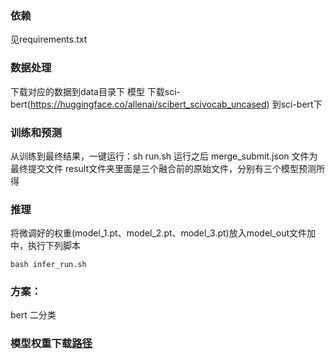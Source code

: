 ### 依赖
见requirements.txt 

### 数据处理
下载对应的数据到data目录下
模型 下载sci-bert(https://huggingface.co/allenai/scibert_scivocab_uncased) 到sci-bert下

### 训练和预测
从训练到最终结果，一键运行：sh run.sh
运行之后 merge_submit.json 文件为最终提交文件
result文件夹里面是三个融合前的原始文件，分别有三个模型预测所得
### 推理
将微调好的权重(model_1.pt、model_2.pt、model_3.pt)放入model_out文件加中，执行下列脚本
```
bash infer_run.sh 
```
### 方案：
bert 二分类

### 模型权重下载[路径](https://drive.google.com/file/d/1R3F4KokHusrL-HKnZ88aALyqHXWBP9Pg/view?usp=drive_link)
